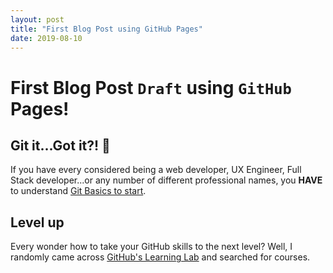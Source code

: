 ```yaml
---
layout: post
title: "First Blog Post using GitHub Pages"
date: 2019-08-10
---
```


# First Blog Post `Draft` using `GitHub` Pages!

## Git it...Got it?! 🚀

If you have every considered being a web developer, UX Engineer, Full Stack developer...or any number of different
professional names, you **HAVE** to understand [Git Basics to start](https://git-scm.com/book/en/v1/Getting-Started-Git-Basics).

## Level up

Every wonder how to take your GitHub skills to the next level?  Well, I randomly came across [GitHub's Learning Lab](https://lab.github.com/)
and searched for courses.
